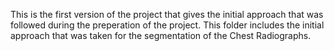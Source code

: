 This is the first version of the project that gives the initial approach that was followed during the preperation of the project. This folder includes the initial approach that was taken for the segmentation of the Chest Radiographs.
